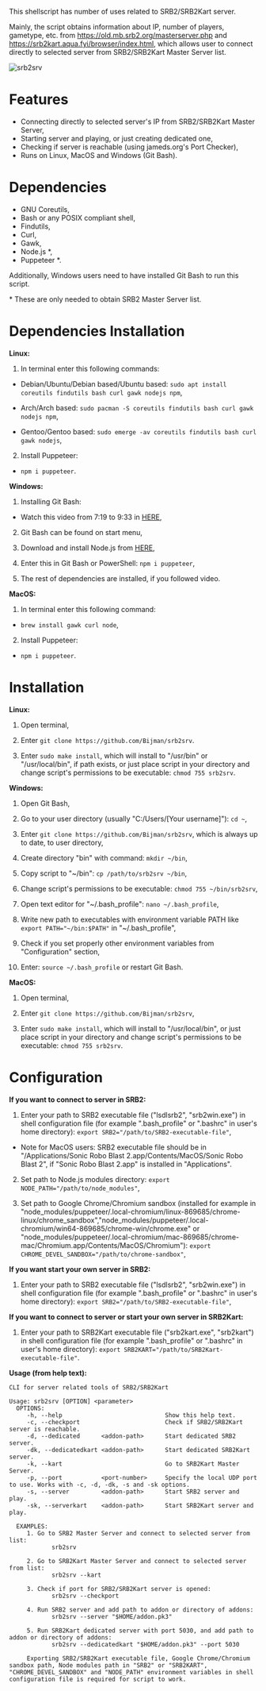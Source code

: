 This shellscript has number of uses related to SRB2/SRB2Kart server. 

Mainly, the script obtains information about IP, number of players, gametype, etc. from https://old.mb.srb2.org/masterserver.php and https://srb2kart.aqua.fyi/browser/index.html, which allows user to connect directly to selected server from SRB2/SRB2Kart Master Server list. 

![srb2srv](https://user-images.githubusercontent.com/16626326/116865885-c59d4180-ac0a-11eb-84d9-481940569c5b.gif)

# Features
- Connecting directly to selected server's IP from SRB2/SRB2Kart Master Server,
- Starting server and playing, or just creating dedicated one,
- Checking if server is reachable (using jameds.org's Port Checker),
- Runs on Linux, MacOS and Windows (Git Bash).

# Dependencies
- GNU Coreutils,
- Bash or any POSIX compliant shell,
- Findutils,
- Curl,
- Gawk,
- Node.js *,
- Puppeteer *.

Additionally, Windows users need to have installed Git Bash to run this script.

\* These are only needed to obtain SRB2 Master Server list.

# Dependencies Installation
**Linux:** 
1. In terminal enter this following commands:
- Debian/Ubuntu/Debian based/Ubuntu based: `sudo apt install coreutils findutils bash curl gawk nodejs npm`,

- Arch/Arch based: `sudo pacman -S coreutils findutils bash curl gawk nodejs npm`,

- Gentoo/Gentoo based: `sudo emerge -av coreutils findutils bash curl gawk nodejs`,

2. Install Puppeteer: 
- `npm i puppeteer`.

**Windows:**
1. Installing Git Bash:
- Watch this video from 7:19 to 9:33 in [HERE](https://youtu.be/SWYqp7iY_Tc?t=439),

2. Git Bash can be found on start menu,

3. Download and install Node.js from [HERE](https://nodejs.org/en/download/),

4. Enter this in Git Bash or PowerShell: `npm i puppeteer`,

5. The rest of dependencies are installed, if you followed video.

**MacOS:**
1. In terminal enter this following command:
- `brew install gawk curl node`,

2. Install Puppeteer: 
- `npm i puppeteer`.

# Installation
**Linux:**
1. Open terminal,

2. Enter `git clone https://github.com/Bijman/srb2srv`.

3. Enter `sudo make install`, which will install to "/usr/bin" or "/usr/local/bin", if path exists, or just place script in your directory and change script's permissions to be executable: `chmod 755 srb2srv`.

**Windows:**
1. Open Git Bash,

2. Go to your user directory (usually "C:/Users/[Your username]"): `cd ~`,

3. Enter `git clone https://github.com/Bijman/srb2srv`, which is always up to date, to user directory,

4. Create directory "bin" with command: `mkdir ~/bin`,

5. Copy script to "~/bin": `cp /path/to/srb2srv ~/bin`,

6. Change script's permissions to be executable: `chmod 755 ~/bin/srb2srv`,

7. Open text editor for "~/.bash_profile": `nano ~/.bash_profile`,

8. Write new path to executables with environment variable PATH like `export PATH="~/bin:$PATH"` in "~/.bash_profile",

9. Check if you set properly other environment variables from "Configuration" section,

10. Enter: `source ~/.bash_profile` or restart Git Bash.

**MacOS:**
1. Open terminal,

2. Enter `git clone https://github.com/Bijman/srb2srv`,

3. Enter `sudo make install`, which will install to "/usr/local/bin", or just place script in your directory and change script's permissions to be executable: `chmod 755 srb2srv`.

# Configuration
**If you want to connect to server in SRB2:**
1. Enter your path to SRB2 executable file ("lsdlsrb2", "srb2win.exe") in shell configuration file (for example ".bash_profile" or ".bashrc" in user's home directory): `export SRB2="/path/to/SRB2-executable-file"`,
- Note for MacOS users: SRB2 executable file should be in "/Applications/Sonic Robo Blast 2.app/Contents/MacOS/Sonic Robo Blast 2", if "Sonic Robo Blast 2.app" is installed in "Applications".

2. Set path to Node.js modules directory: `export NODE_PATH="/path/to/node_modules"`,

3. Set path to Google Chrome/Chromium sandbox (installed for example in "node_modules/puppeteer/.local-chromium/linux-869685/chrome-linux/chrome_sandbox","node_modules/puppeteer/.local-chromium/win64-869685/chrome-win/chrome.exe" or "node_modules/puppeteer/.local-chromium/mac-869685/chrome-mac/Chromium.app/Contents/MacOS/Chromium"): `export CHROME_DEVEL_SANDBOX="/path/to/chrome-sandbox"`,

**If you want start your own server in SRB2:**
1. Enter your path to SRB2 executable file ("lsdlsrb2", "srb2win.exe") in shell configuration file (for example ".bash_profile" or ".bashrc" in user's home directory): `export SRB2="/path/to/SRB2-executable-file"`,

**If you want to connect to server or start your own server in SRB2Kart:**
1. Enter your path to SRB2Kart executable file ("srb2kart.exe", "srb2kart") in shell configuration file (for example ".bash_profile" or ".bashrc" in user's home directory): `export SRB2KART="/path/to/SRB2Kart-executable-file"`.

**Usage (from help text):**
```
CLI for server related tools of SRB2/SRB2Kart

Usage: srb2srv [OPTION] <parameter>
  OPTIONS:
     -h, --help                             Show this help text.
     -c, --checkport                        Check if SRB2/SRB2Kart server is reachable.
     -d, --dedicated      <addon-path>      Start dedicated SRB2 server.
     -dk, --dedicatedkart <addon-path>      Start dedicated SRB2Kart server.
     -k, --kart                             Go to SRB2Kart Master Server.
     -p, --port           <port-number>     Specify the local UDP port to use. Works with -c, -d, -dk, -s and -sk options.
     -s, --server         <addon-path>      Start SRB2 server and play.
     -sk, --serverkart    <addon-path>      Start SRB2Kart server and play.

  EXAMPLES:
     1. Go to SRB2 Master Server and connect to selected server from list:
            srb2srv

     2. Go to SRB2Kart Master Server and connect to selected server from list:
            srb2srv --kart

     3. Check if port for SRB2/SRB2Kart server is opened:
            srb2srv --checkport

     4. Run SRB2 server and add path to addon or directory of addons:
            srb2srv --server "$HOME/addon.pk3"

     5. Run SRB2Kart dedicated server with port 5030, and add path to addon or directory of addons:
            srb2srv --dedicatedkart "$HOME/addon.pk3" --port 5030

     Exporting SRB2/SRB2Kart executable file, Google Chrome/Chromium sandbox path, Node modules path in "SRB2" or "SRB2KART", "CHROME_DEVEL_SANDBOX" and "NODE_PATH" environment variables in shell configuration file is required for script to work.
```
